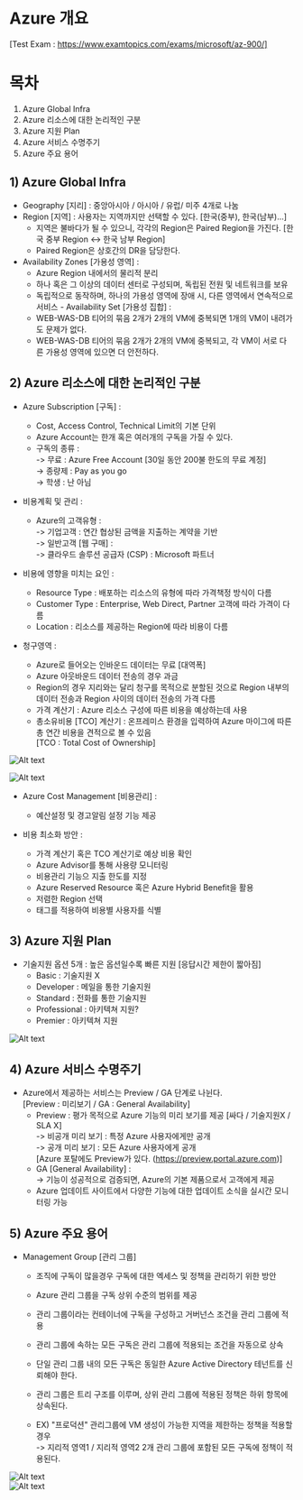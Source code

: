 # Azure 개요
[Test Exam : https://www.examtopics.com/exams/microsoft/az-900/]

# 목차
1) Azure Global Infra
2) Azure 리소스에 대한 논리적인 구분
3) Azure 지원 Plan
4) Azure 서비스 수명주기
5) Azure 주요 용어


## 1) Azure Global Infra
    
   - Geography [지리] : 중앙아시아 / 아시아 / 유럽/ 미주 4개로 나눔
   - Region [지역] : 사용자는 지역까지만 선택할 수 있다. [한국(중부), 한국(남부)...]
      * 지역은 불바다가 될 수 있으니, 각각의 Region은 Paired Region을 가진다.
        [한국 중부 Region <-> 한국 남부 Region]
      * Paired Region은 상호간의 DR을 담당한다.
   - Availability Zones [가용성 영역] : 
      * Azure Region 내에서의 물리적 분리
      * 하나 혹은 그 이상의 데이터 센터로 구성되며, 독립된 전원 및 네트워크를 보유
      * 독립적으로 동작하며, 하나의 가용성 영역에 장애 시, 다른 영역에서 연속적으로 서비스
    - Availability Set [가용성 집합] : 
      * WEB-WAS-DB 티어의 묶음 2개가 2개의 VM에 중복되면 1개의 VM이 내려가도 문제가 없다.
      * WEB-WAS-DB 티어의 묶음 2개가 2개의 VM에 중복되고, 각 VM이 서로 다른 가용성 영역에 있으면 더 안전하다.


## 2) Azure 리소스에 대한 논리적인 구분
    
   * Azure Subscription [구독] : 
      * Cost, Access Control, Technical Limit의 기본 단위  
      * Azure Account는 한개 혹은 여러개의 구독을 가질 수 있다.  
      * 구독의 종류 :  
         -> 무료 : Azure Free Account [30일 동안 200불 한도의 무료 계정]  
         -> 종량제 : Pay as you go  
         -> 학생 : 난 아님  
      
   * 비용계획 및 관리 : 
      * Azure의 고객유형 :   
         -> 기업고객 : 연간 협상된 금액을 지출하는 계약을 기반  
         -> 일반고객 [웹 구매] :   
         -> 클라우드 솔루션 공급자 (CSP) : Microsoft 파트너  
         
   * 비용에 영향을 미치는 요인 :  
      * Resource Type : 배포하는 리소스의 유형에 따라 가격책정 방식이 다름  
      * Customer Type : Enterprise, Web Direct, Partner 고객에 따라 가격이 다름  
      * Location : 리소스를 제공하는 Region에 따라 비용이 다름  
      
   * 청구영역 : 
      * Azure로 들어오는 인바운드 데이터는 무료 [대역폭]  
      * Azure 아웃바운드 데이터 전송의 경우 과금  
      * Region의 경우 지리와는 달리 청구를 목적으로 분할된 것으로 Region 내부의 데이터 전송과 Region 사이의 데이터 전송의 가격 다름  
      * 가격 계산기 : Azure 리소스 구성에 따른 비용을 예상하는데 사용  
      * 총소유비용 [TCO] 계산기 : 온프레미스 환경을 입력하여 Azure 마이그에 따른 총 연간 비용을 견적으로 볼 수 있음  
        [TCO : Total Cost of Ownership]  

![Alt text](capture/AzurePriceCalculator.PNG "가격 계산기") 

![Alt text](capture/AzureTotalCost.PNG "TCO") 

    
   * Azure Cost Management [비용관리] : 
      * 예산설정 및 경고알림 설정 기능 제공  
      
   * 비용 최소화 방안 : 
      * 가격 계산기 혹은 TCO 계산기로 예상 비용 확인  
      * Azure Advisor를 통해 사용량 모니터링  
      * 비용관리 기능으 지출 한도를 지정  
      * Azure Reserved Resource 혹은 Azure Hybrid Benefit을 활용  
      * 저렴한 Region 선택  
      * 태그를 적용하여 비용별 사용자를 식별   
      

## 3) Azure 지원 Plan
    
   * 기술지원 옵션 5개 : 높은 옵션일수록 빠른 지원 [응답시간 제한이 짧아짐] 
      * Basic : 기술지원 X
      * Developer : 메일을 통한 기술지원
      * Standard : 전화를 통한 기술지원
      * Professional : 아키텍쳐 지원?
      * Premier : 아키텍쳐 지원
   
![Alt text](capture/AzureSupportPlan.png "Support Plan 비교")       
       
       
## 4) Azure 서비스 수명주기
      
   * Azure에서 제공하는 서비스는 Preview / GA 단계로 나뉜다.  
     [Preview : 미리보기 / GA : General Availability]  
      * Preview : 평가 목적으로 Azure 기능의 미리 보기를 제공 [싸다 / 기술지원X / SLA X]  
         -> 비공개 미리 보기 : 특정 Azure 사용자에게만 공개   
         -> 공개 미리 보기 : 모든 Azure 사용자에게 공개  
         [Azure 포탈에도 Preview가 있다. (https://preview.portal.azure.com)]  
      * GA [General Availability] :   
         -> 기능이 성공적으로 검증되면, Azure의 기본 제품으로서 고객에게 제공  
      * Azure 업데이트 사이트에서 다양한 기능에 대한 업데이트 소식을 실시간 모니터링 가능  
      
      
## 5) Azure 주요 용어
      
   * Management Group [관리 그룹]  
      * 조직에 구독이 많을경우 구독에 대한 엑세스 및 정책을 관리하기 위한 방안  
      * Azure 관리 그룹을 구독 상위 수준의 범위를 제공  
      * 관리 그룹이라는 컨테이너에 구독을 구성하고 거버넌스 조건을 관리 그룹에 적용  
      * 관리 그룹에 속하는 모든 구독은 관리 그룹에 적용되는 조건을 자동으로 상속  
      * 단일 관리 그룹 내의 모든 구독은 동일한 Azure Active Directory 테넌트를 신뢰해야 한다.  
      * 관리 그룹은 트리 구조를 이루며, 상위 관리 그룹에 적용된 정책은 하위 항목에 상속된다.  

      * EX) "프로덕션" 관리그룹에 VM 생성이 가능한 지역을 제한하는 정책을 적용할 경우  
         -> 지리적 영역1 / 지리적 영역2 2개 관리 그룹에 포함된 모든 구독에 정책이 적용된다.  
         
![Alt text](capture/AzureManagementGroup.PNG "관리그룹 계층구조")   
![Alt text](capture/AzureManagementGroupDetail.PNG "관리그룹 계층구조")   



